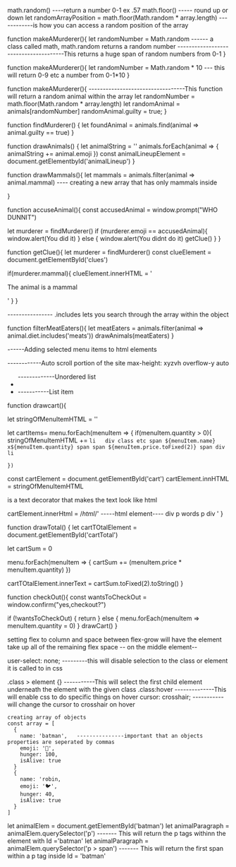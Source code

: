 
<!-- STUB -->
<!-- SECTION ANIMAL MURDER MYSTERY -->
math.random() ----return a number 0-1 ex .57
math.floor() ----- round up or down
let randomArrayPosition = math.floor(Math.random * array.length) ------------is how you can access a random position of the array

<!-- SECTION assign guilty -->
function makeAMurderer(){
  let randomNumber = Math.random ------ a class called math, math.random returns a random number
  --------------------------------------This returns a huge span of random numbers from 0-1
}

function makeAMurderer(){
  let randomNumber = Math.random * 10 --- this will return 0-9 etc a number from 0-1*10
}

function makeAMurderer(){  ----------------------------------This function will return a random animal within the array
  let randomNumber = math.floor(Math.random * array.length)
  let randomAnimal = animals[randomNumber]
  randomAnimal.guilty = true;
}

<!-- SECTION find murderer -->
function findMurderer() {
  let foundAnimal = animals.find(animal => animal.guilty == true)
}

<!-- SECTION draw lineup -->
function drawAnimals() {
    let animalString = ''
  animals.forEach(animal => {
    animalString += animal.emoji
  })
  const animalLineupElement =  document.getElementbyId('animalLineup')
}

<!-- SECTION find mammals -->
function drawMammals(){
  let mammals = animals.filter(animal => animal.mammal)  ---- creating a new array that has only mammals inside

}

<!-- SECTION accuse -->
function accuseAnimal(){
  const accusedAnimal = window.prompt("WHO DUNNIT")
  
  let murderer = findMurderer()
  if (murderer.emoji == accusedAnimal){
    window.alert(You did it)
  } else {
    window.alert(You didnt do it)
    getClue()
  }
}

<!-- SECTION  Get murderer clue -->
function getClue(){
  let murderer = findMurderer()
  const clueElement = document.getElementById('clues')

  if(murderer.mammal){
    clueElement.innerHTML =  '<p> The animal is a mammal</p>'
    }
}

<!-- SECTION filter meat eaters --> ---------------- .includes lets you search through the array within the object
function filterMeatEaters(){
  let meatEaters = animals.filter(animal => animal.diet.includes('meats'))
  drawAnimals(meatEaters)
}

<!-- STUB -->

<!-- SECTION PASTAS -->

------Adding selected menu items to html elements

<!-- NOTE auto scroll with in an element //really tall column -->
------------Auto scroll portion of the site
max-height: xyzvh
overflow-y  auto

<Ul id= "cart"> -------------Unordered list
<li><li> -----------List item
</ul>

function drawcart(){

  let stringOfMenuItemHTML = ''

  let cartItems= menu.forEach(menuItem => {
    if(menuItem.quantity > 0){
      stringOfMenuItemHTML += `
        li  
          div class etc
            span ${menuItem.name} x${menuItem.quantity} span
            span ${menuItem.price.toFixed(2)} span
          div
        li
      `

    })

  const cartElement = document.getElementById('cart')
  cartElement.innHTML = stringOfMenuItemHTML

  <!-- NOTE /*html*/ --> is a text decorator that makes the text look like html
  cartElement.innerHtml = /*html*/'
        -----html element----
        div
          p
            words
          p
        div
  '
}

function drawTotal() {
  let cartTOtalElement = document.getElementById('cartTotal')

  let cartSum = 0

  menu.forEach(menuItem => {
    cartSum += (menuItem.price * menuItem.quantity)
  })

  cartTOtalElement.innerText = cartSum.toFixed(2).toString()
}

function checkOut(){
  const wantsToCheckOut = window.confirm("yes,checkout?")

  if (!wantsToCheckOut) {
    return
  } else {
    menu.forEach(menuItem => menuItem.quantity = 0)
  }
  drawCart()
}

<!-- SECTION ZOO KEEPER -->
<!-- 
  Game has moving elements that bounce within a box
  Game has a step system that -- happiness over time (5sec)
  There are mulitple elements
  system evaluates average happiness and returns a ranked paycheck
 -->
 setting flex to column and space between
 flex-grow will have the element take up all of the remaining flex space -- on the middle element--

user-select: none; ---------this will disable selection to the class or element it is called to in css

 .class > element {} -----------This will select the first child element underneath the element with the given class
 .class:hover --------------This will enable css to do specific things on hover
    cursor: crosshair; ----------- will change the cursor to crosshair on hover

    creating array of objects
    const array = [
      {
        name: 'batman',   ---------------important that an objects properties are seperated by commas
        emoji: '🦇',
        hunger: 100,
        isAlive: true
      }
      {
        name: 'robin, 
        emoji: '🐦',
        hunger: 40,
        isAlive: true
      }
    ]

  let animalElem = document.getElementById('batman')
  let animalParagraph = animalElem.querySelector('p') ------- This will return the p tags withinn the element with Id ='batman'
  let animalParagraph = animalElem.querySelector('p > span') ------- This will return the first span within a p tag inside Id = 'batman'